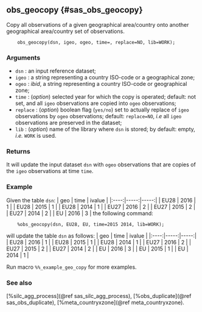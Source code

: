 ## obs_geocopy {#sas_obs_geocopy}
Copy all observations of a given geographical area/country onto another geographical area/country
set of observations.

~~~sas
	obs_geocopy(dsn, igeo, ogeo, time=, replace=NO, lib=WORK); 
~~~

### Arguments
* `dsn` : an input reference dataset;
* `igeo` : a string representing a country ISO-code or a geographical zone;
* `ogeo` : _ibid_, a string representing a country ISO-code or geographical zone;
* `time` : (_option_) selected year for which the copy is operated; default: not set, and all 
	`igeo` observations are copied into `ogeo` observations;
* `replace` : (_option_) boolean flag (`yes/no`) set to actually replace of `igeo` observations
	by `ogeo` observations; default: `replace=NO`, _i.e_ all `igeo` observations are preserved
	in the dataset;
* `lib` : (_option_) name of the library where `dsn` is stored; by default: empty, _i.e._ `WORK`
	is used.

### Returns
It will update the input dataset `dsn` with `ogeo` observations that are copies of the `igeo`
observations at time `time`.

### Example
Given the table `dsn`: 
| geo  | time | ivalue |
|:----:|-----:|-----:|
| EU28 | 2016 | 1 |
| EU28 | 2015 | 1 |
| EU28 | 2014 | 1 |
| EU27 | 2016 | 2 |
| EU27 | 2015 | 2 |
| EU27 | 2014 | 2 |
| EU   | 2016 | 3 |
the following command:

~~~sas
	%obs_geocopy(dsn, EU28, EU, time=2015 2014, lib=WORK);
~~~
will update the table `dsn` as follows:
| geo  | time | ivalue |
|:----:|-----:|-----:|
| EU28 | 2016 | 1 |
| EU28 | 2015 | 1 |
| EU28 | 2014 | 1 |
| EU27 | 2016 | 2 |
| EU27 | 2015 | 2 |
| EU27 | 2014 | 2 |
| EU   | 2016 | 3 |
| EU   | 2015 | 1 |
| EU   | 2014 | 1 |

Run macro `%%_example_geo_copy` for more examples.

### See also
[%silc_agg_process](@ref sas_silc_agg_process),
[%obs_duplicate](@ref sas_obs_duplicate), [%meta_countryxzone](@ref meta_countryxzone).
